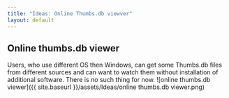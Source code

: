 ```yaml
---
title: "Ideas: Online Thumbs.db viewver"
layout: default
---
```


## Online thumbs.db viewer 

Users, who use different OS then Windows, can get some Thumbs.db files from different sources and can want to watch them without installation of additional software.
There is no such thing for now.
![online thumbs.db viewer]({{ site.baseurl }}/assets/Ideas/online thumbs.db viewer.png)
